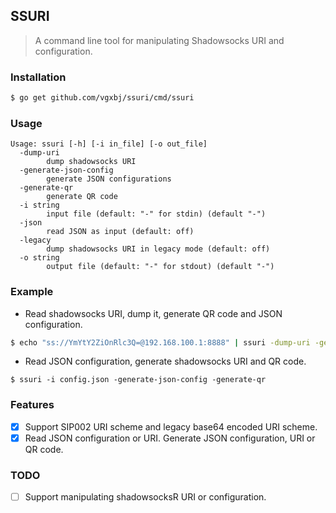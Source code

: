 ## SSURI

> A command line tool for manipulating Shadowsocks URI and configuration.

### Installation

```sh
$ go get github.com/vgxbj/ssuri/cmd/ssuri
```

### Usage

```
Usage: ssuri [-h] [-i in_file] [-o out_file]
  -dump-uri
        dump shadowsocks URI
  -generate-json-config
        generate JSON configurations
  -generate-qr
        generate QR code
  -i string
        input file (default: "-" for stdin) (default "-")
  -json
        read JSON as input (default: off)
  -legacy
        dump shadowsocks URI in legacy mode (default: off)
  -o string
        output file (default: "-" for stdout) (default "-")
```

### Example

- Read shadowsocks URI, dump it, generate QR code and JSON configuration.

```sh
$ echo "ss://YmYtY2ZiOnRlc3Q=@192.168.100.1:8888" | ssuri -dump-uri -generate-json-config -generate-qr
```

- Read JSON configuration, generate shadowsocks URI and QR code.

```
$ ssuri -i config.json -generate-json-config -generate-qr
```

### Features

- [x] Support SIP002 URI scheme and legacy base64 encoded URI scheme.
- [x] Read JSON configuration or URI. Generate JSON configuration, URI or QR code.

### TODO

- [ ] Support manipulating shadowsocksR URI or configuration.
